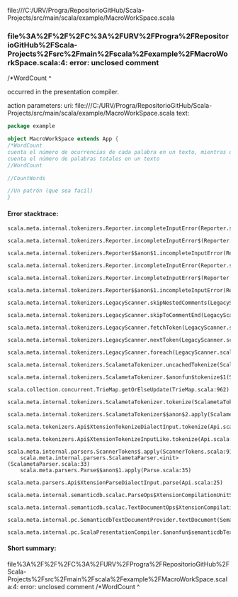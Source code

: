 file:///C:/URV/Progra/RepositorioGitHub/Scala-Projects/src/main/scala/example/MacroWorkSpace.scala
### file%3A%2F%2F%2FC%3A%2FURV%2FProgra%2FRepositorioGitHub%2FScala-Projects%2Fsrc%2Fmain%2Fscala%2Fexample%2FMacroWorkSpace.scala:4: error: unclosed comment
/*WordCount
^

occurred in the presentation compiler.

action parameters:
uri: file:///C:/URV/Progra/RepositorioGitHub/Scala-Projects/src/main/scala/example/MacroWorkSpace.scala
text:
```scala
package example

object MacroWorkSpace extends App {
/*WordCount
cuenta el número de ocurrencias de cada palabra en un texto, mientras que CountWords
cuenta el número de palabras totales en un texto
//WordCount

//CountWords

//Un patrón (que sea facil)
}

```



#### Error stacktrace:

```
scala.meta.internal.tokenizers.Reporter.incompleteInputError(Reporter.scala:27)
	scala.meta.internal.tokenizers.Reporter.incompleteInputError$(Reporter.scala:26)
	scala.meta.internal.tokenizers.Reporter$$anon$1.incompleteInputError(Reporter.scala:33)
	scala.meta.internal.tokenizers.Reporter.incompleteInputError(Reporter.scala:29)
	scala.meta.internal.tokenizers.Reporter.incompleteInputError$(Reporter.scala:29)
	scala.meta.internal.tokenizers.Reporter$$anon$1.incompleteInputError(Reporter.scala:33)
	scala.meta.internal.tokenizers.LegacyScanner.skipNestedComments(LegacyScanner.scala:52)
	scala.meta.internal.tokenizers.LegacyScanner.skipToCommentEnd(LegacyScanner.scala:71)
	scala.meta.internal.tokenizers.LegacyScanner.fetchToken(LegacyScanner.scala:313)
	scala.meta.internal.tokenizers.LegacyScanner.nextToken(LegacyScanner.scala:211)
	scala.meta.internal.tokenizers.LegacyScanner.foreach(LegacyScanner.scala:1011)
	scala.meta.internal.tokenizers.ScalametaTokenizer.uncachedTokenize(ScalametaTokenizer.scala:24)
	scala.meta.internal.tokenizers.ScalametaTokenizer.$anonfun$tokenize$1(ScalametaTokenizer.scala:17)
	scala.collection.concurrent.TrieMap.getOrElseUpdate(TrieMap.scala:962)
	scala.meta.internal.tokenizers.ScalametaTokenizer.tokenize(ScalametaTokenizer.scala:17)
	scala.meta.internal.tokenizers.ScalametaTokenizer$$anon$2.apply(ScalametaTokenizer.scala:332)
	scala.meta.tokenizers.Api$XtensionTokenizeDialectInput.tokenize(Api.scala:25)
	scala.meta.tokenizers.Api$XtensionTokenizeInputLike.tokenize(Api.scala:14)
	scala.meta.internal.parsers.ScannerTokens$.apply(ScannerTokens.scala:914)
	scala.meta.internal.parsers.ScalametaParser.<init>(ScalametaParser.scala:33)
	scala.meta.parsers.Parse$$anon$1.apply(Parse.scala:35)
	scala.meta.parsers.Api$XtensionParseDialectInput.parse(Api.scala:25)
	scala.meta.internal.semanticdb.scalac.ParseOps$XtensionCompilationUnitSource.toSource(ParseOps.scala:17)
	scala.meta.internal.semanticdb.scalac.TextDocumentOps$XtensionCompilationUnitDocument.toTextDocument(TextDocumentOps.scala:206)
	scala.meta.internal.pc.SemanticdbTextDocumentProvider.textDocument(SemanticdbTextDocumentProvider.scala:54)
	scala.meta.internal.pc.ScalaPresentationCompiler.$anonfun$semanticdbTextDocument$1(ScalaPresentationCompiler.scala:374)
```
#### Short summary: 

file%3A%2F%2F%2FC%3A%2FURV%2FProgra%2FRepositorioGitHub%2FScala-Projects%2Fsrc%2Fmain%2Fscala%2Fexample%2FMacroWorkSpace.scala:4: error: unclosed comment
/*WordCount
^